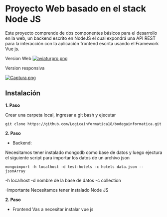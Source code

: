 # Proyecto Web basado en el stack Node JS

Este proyecto comprende de dos componentes básicos para el desarrollo en la web, un backend escrito en NodeJS el cual expondrá una
API REST para la interacción con la aplicación frontend escrita usando el Framework Vue js.

Version Web
[![aviaturpro.png](https://i.postimg.cc/hj6wV2TL/aviaturpro.png)](https://postimg.cc/zbw0rSdv)

Version responsiva

[![Captura.png](https://i.postimg.cc/pTgBkTC7/Captura.png)](https://postimg.cc/KkDL8mdr)

## Instalación
 **1. Paso**

 Crear una carpeta local, ingresar a git bash y ejecutar

```
git clone https://github.com/Logicainformatica18/bodegainformatica.git
```
**2. Paso**

- Backend:

Necesitamos tener instalado mongodb como base de datos y luego ejectura el siguiente script para importar los datos de un archivo json

```
mongoimport -h localhost -d test-hotels -c hotels data.json --jsonArray
```
-h localhost
-d nombre de la base de datos
-c collection

-Importante
 Necesitamos tener instalado Node JS 
 
**2. Paso**

- Frontend
 Vas a necesitar instalar vue js
